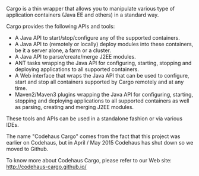 Cargo is a thin wrapper that allows you to manipulate various type of application containers (Java EE and others) in a standard way.

Cargo provides the following APIs and tools:

* A Java API to start/stop/configure any of the supported containers.
* A Java API to (remotely or locally) deploy modules into these containers, be it a server alone, a farm or a cluster.
* A Java API to parse/create/merge J2EE modules.
* ANT tasks wrapping the Java API for configuring, starting, stopping and deploying applications to all supported containers.
* A Web interface that wraps the Java API that can be used to configure, start and stop all containers supported by Cargo remotely and at any time.
* Maven2/Maven3 plugins wrapping the Java API for configuring, starting, stopping and deploying applications to all supported containers as well as parsing, creating and merging J2EE modules.

These tools and APIs can be used in a standalone fashion or via various IDEs.

The name "Codehaus Cargo" comes from the fact that this project was earlier on Codehaus, but in April / May 2015 Codehaus has shut down so we moved to Github.

To know more about Codehaus Cargo, please refer to our Web site: http://codehaus-cargo.github.io/
